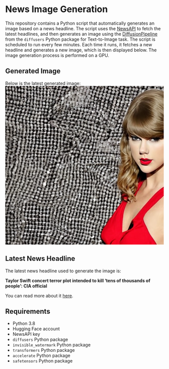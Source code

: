 # News Image Generation
This repository contains a Python script that automatically generates an image based on a news headline. The script uses the [NewsAPI](https://newsapi.org/) to fetch the latest headlines, and then generates an image using the [DiffusionPipeline](https://github.com/huggingface/diffusers) from the `diffusers` Python package for Text-to-Image task.
The script is scheduled to run every few minutes. Each time it runs, it fetches a new headline and generates a new image, which is then displayed below. The image generation process is performed on a GPU.

## Generated Image
Below is the latest generated image:
![Generated Image](image.png)

## Latest News Headline
The latest news headline used to generate the image is:

**Taylor Swift concert terror plot intended to kill ‘tens of thousands of people’: CIA official**

You can read more about it [here](https://news.google.com/rss/articles/CBMi0AFBVV95cUxQQ0d0cHBvM1NoYmVYOWM3T2VrRUF0M0ZrM2Y5UWZvWDkzeFlBMnotdHRVQnJXaDVSSllDUHhQLXFIZFpJbFhUYWRLeGdlQ2IxZzRDNUd0eGs3QjJmSXdkVnlqR3RHc05pVk9sQnFkaHFuVndfbGlkQWllSzZxb085S3JwbzdhNlFweHgyU0RXYmZIS3diNmNMZWFpZGZibktOb1VvVUZxUFdBd1Y4OUZOUlZqaVdYc2I4NUlMYXNFMWpUMm9KZnhtYm1TNEQ0VmN2?oc=5).

## Requirements
- Python 3.8
- Hugging Face account
- NewsAPI key
- `diffusers` Python package
- `invisible_watermark` Python package
- `transformers` Python package
- `accelerate` Python package
- `safetensors` Python package
